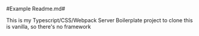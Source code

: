 #Example Readme.md#

This is my Typescript/CSS/Webpack Server Boilerplate project to clone
this is vanilla, so there's no framework
